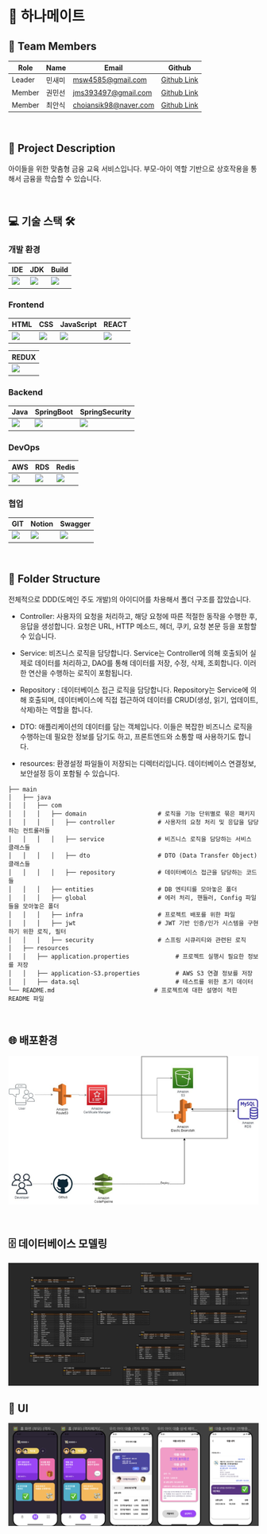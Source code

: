 # 👫 하나메이트

## 👥 Team Members

|Role | Name | Email                 | Github                                        |
|-----|------|-----------------------|-----------------------------------------------|
|Leader| 민새미  | msw4585@gmail.com     | [Github Link](https://github.com/petcu1004)   |
|Member| 권민선  | jms393497@gmail.com   | [Github Link](https://github.com/helloalpaca) |
|Member| 최안식  | choiansik98@naver.com | [Github Link](https://github.com/Ansix1207)   |

<br>

## 📄 Project Description
아이들을 위한 맞춤형 금융 교육 서비스입니다. 부모-아이 역할 기반으로 상호작용을 통해서 금융을 학습할 수 있습니다.

<br>

## 💻 기술 스택 🛠️

### 개발 환경

| IDE                                                                                                            | JDK                                                                                                      | Build                                                                                                  |
|----------------------------------------------------------------------------------------------------------------|----------------------------------------------------------------------------------------------------------|--------------------------------------------------------------------------------------------------------|
| <img src="https://img.shields.io/badge/IntelliJ-000000?style=for-the-badge&logo=IntelliJIDEA&logoColor=white"> | <img  src="https://img.shields.io/badge/JDK 11-007396?style=for-the-badge&logo=Java&logoColor=white"> | <img src="https://img.shields.io/badge/Gradle-02303A?style=for-the-badge&logo=gradle&logoColor=white"> | 

### Frontend

| HTML                                                                                                 | CSS                                                                                               | JavaScript                                                                                                     | REACT                                                                                        |
|------------------------------------------------------------------------------------------------------|---------------------------------------------------------------------------------------------------|----------------------------------------------------------------------------------------------------------------|----------------------------------------------------------------------------------------------|
| <img src="https://img.shields.io/badge/HTML5-E34F26?style=for-the-badge&logo=HTML5&logoColor=white"> | <img src="https://img.shields.io/badge/CSS-1572B6?style=for-the-badge&logo=css3&logoColor=white"> | <img src="https://img.shields.io/badge/Javascript-F7DF1E?style=for-the-badge&logo=javascript&logoColor=white"> | <img src="https://img.shields.io/badge/-ReactJs-61DAFB?logo=react&logoColor=white&style=for-the-badge"> |

| REDUX                                                                                             | 
|---------------------------------------------------------------------------------------------------| 
| <img src="https://img.shields.io/badge/Redux-593D88?style=for-the-badge&logo=redux&logoColor=white"> |

### Backend

| Java                                                                                               | SpringBoot                                                                                             | SpringSecurity                                                                                                           |
|----------------------------------------------------------------------------------------------------|--------------------------------------------------------------------------------------------------------|--------------------------------------------------------------------------------------------------------------------------|
| <img src="https://img.shields.io/badge/Java-ED8B00?style=for-the-badge&logo=Java&logoColor=white"> | <img src="https://img.shields.io/badge/Spring-6DB33F?style=for-the-badge&logo=spring&logoColor=white"> | <img src="https://img.shields.io/badge/Spring_Security-6DB33F?style=for-the-badge&logo=Spring-Security&logoColor=white"> |

### DevOps

| AWS                                                                                                     | RDS                                                                                                | Redis                                                                                                 |
|---------------------------------------------------------------------------------------------------------|----------------------------------------------------------------------------------------------------|------------------------------------------------------------------------------------------------------|
| <img src="https://img.shields.io/badge/AWS-232F3E?style=for-the-badge&logo=Amazon AWS&logoColor=white"> | <img src="https://img.shields.io/badge/RDS-232F3E?style=for-the-badge&logo=Amazon AWS&logoColor=white"> | <img src="https://img.shields.io/badge/Redis-DC382D?style=for-the-badge&logo=Redis&logoColor=white"> |

### 협업

| GIT                                                                                                | Notion                                                                                                 | Swagger                                                                                                       |
|----------------------------------------------------------------------------------------------------|--------------------------------------------------------------------------------------------------------|---------------------------------------------------------------------------------------------------------------|
| <img src="https://img.shields.io/badge/Git-F05032?style=for-the-badge&logo=Git&logoColor=white">   | <img src="https://img.shields.io/badge/Notion-000000?style=for-the-badge&logo=Notion&logoColor=white"> | <img src="https://img.shields.io/badge/-Swagger-%23Clojure?style=for-the-badge&logo=swagger&logoColor=white"> |

<br>

## 📂 Folder Structure

전체적으로 DDD(도메인 주도 개발)의 아이디어를 차용해서 폴더 구조를 잡았습니다.

- Controller: 사용자의 요청을 처리하고, 해당 요청에 따른 적절한 동작을 수행한 후, 응답을 생성합니다. 요청은 URL, HTTP 메소드, 헤더, 쿠키, 요청 본문 등을 포함할 수 있습니다.

- Service: 비즈니스 로직을 담당합니다. Service는 Controller에 의해 호출되어 실제로 데이터를 처리하고, DAO를 통해 데이터를 저장, 수정, 삭제, 조회합니다. 이러한 연산을 수행하는 로직이 포함됩니다.

- Repository : 데이터베이스 접근 로직을 담당합니다. Repository는 Service에 의해 호출되며, 데이터베이스에 직접 접근하여 데이터를 CRUD(생성, 읽기, 업데이트, 삭제)하는 역할을 합니다.

- DTO: 애플리케이션의 데이터를 담는 객체입니다. 이들은 복잡한 비즈니스 로직을 수행하는데 필요한 정보를 담기도 하고, 프론트엔드와 소통할 때 사용하기도 합니다.

- resources: 환경설정 파일들이 저장되는 디렉터리입니다. 데이터베이스 연결정보, 보안설정 등이 포함될 수 있습니다.

```
├── main
│   ├── java
│   │   ├── com
│   │   │   ├── domain                    # 로직을 기능 단위별로 묶은 패키지
│   │   │   │   ├── controller            # 사용자의 요청 처리 및 응답을 담당하는 컨트롤러들
│   │   │   │   ├── service               # 비즈니스 로직을 담당하는 서비스 클래스들
│   │   │   │   ├── dto                   # DTO (Data Transfer Object) 클래스들
│   │   │   │   ├── repository            # 데이터베이스 접근을 담당하는 코드들
│   │   │   ├── entities                  # DB 엔티티를 모아놓은 폴더
│   │   │   ├── global                    # 에러 처리, 핸들러, Config 파일들을 모아놓은 폴더
│   │   │   ├── infra                     # 프로젝트 배포를 위한 파일
│   │   │   ├── jwt                       # JWT 기반 인증/인가 시스템을 구현하기 위한 로직, 필터
│   │   │   ├── security                  # 스프링 시큐리티와 관련된 로직
│   ├── resources
│   │   ├── application.properties             # 프로젝트 실행시 필요한 정보를 저장
│   │   ├── application-S3.properties          # AWS S3 연결 정보를 저장
│   │   ├── data.sql                           # 테스트를 위한 초기 데이터
└── README.md                            # 프로젝트에 대한 설명이 적힌 README 파일
```

<br>

## 🌐 배포환경

![image](./src/main/resources/readme/architecture.png)
<br>

<br>

## 🗄️ 데이터베이스 모델링

![image](./src/main/resources/readme/erd.png)
<br>

## 🎨 UI
![image](./src/main/resources/readme/ui.png)

<br>
